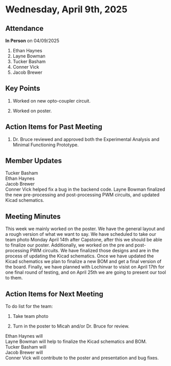 # Wednesday, April 9th, 2025

## Attendance
**In Person** on 04/09/2025
1. Ethan Haynes
2. Layne Bowman
3. Tucker Basham
4. Conner Vick
5. Jacob Brewer


## Key Points
1. Worked on new opto-coupler circuit.  

2. Worked on poster.

## Action Items for Past Meeting
1. Dr. Bruce reviewed and approved both the Experimental Analysis and Minimal Functioning Prototype.


## Member Updates

Tucker Basham  
Ethan Haynes  
Jacob Brewer  
Conner Vick helped fix a bug in the backend code. 
Layne Bowman finalized the new pre-processing and post-processing PWM circuits, and updated Kicad schematics.

## Meeting Minutes
This week we mainly worked on the poster. We have the general layout and a rough version of what we want to say. We have scheduled to take our team photo Monday April 14th after Capstone, after this we should be able to finalize our poster. Additionally, we worked on the pre and post-processing PWM circuits. We have finalized those designs and are in the process of updating the Kicad schematics. Once we have updated the Kicad schematics we plan to finalize a new BOM and get a final version of the board. Finally, we have planned with Lochinvar to visist on April 17th for one final round of testing, and on April 25th we are going to present our tool to them.  


## Action Items for Next Meeting
To do list for the team:  
1. Take team photo

2. Turn in the poster to Micah and/or Dr. Bruce for review.

Ethan Haynes will   
Layne Bowman will help to finalize the Kicad schematics and BOM.   
Tucker Basham will  
Jacob Brewer will  
Conner Vick  will contribute to the poster and presentation and bug fixes.  


